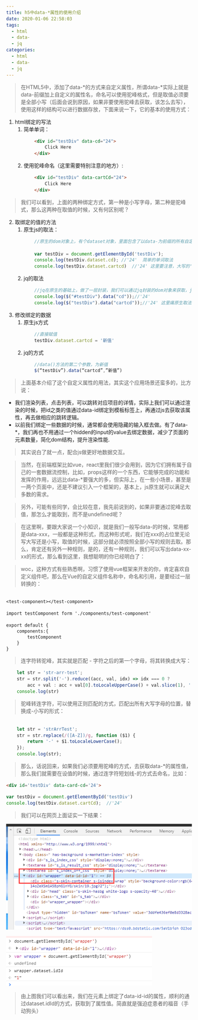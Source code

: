 ```yaml
---
title: h5中data-*属性的使用介绍
date: 2020-01-06 22:58:03
tags:
  - html
  - data-
  - jq
categories:
  - html
  - data-
  - jq
---
```



> 在HTML5中，添加了data-*的方式来自定义属性，所谓data-*实际上就是data-前缀加上自定义的属性名，命名可以使用驼峰格式，但是取值必须要是全部小写（后面会说到原因，如果非要使用驼峰去获取，该怎么去写），使用这样的结构可以进行数据存放，下面来说一下，它的基本的使用方式：

1. html绑定的写法
    1. 简单单词：
        ```html
            <div id="testDiv" data-cd="24">
                Click Here
            </div>
        ```
    2. 使用驼峰命名（这里需要特别注意的地方）:
        ```html
            <div id="testDiv" data-cartCd="24">
                Click Here
            </div>
        ```

> 我们可以看到，上面的两种绑定方式，第一种是小写字母，第二种是驼峰式，那么这两种在取值的时候，又有何区别呢？

2. 取绑定的值的方法
    1. 原生js的取法：
        ```js
            //原生的dom对象上，有个dataset对象，里面包含了以data-为前缀的所有自定义属性的键值
            
            var testDiv = document.getElementById('testDiv');
            console.log(testDiv.dataset.cd); //'24'  简单的单词取法
            console.log(testDiv.dataset.cartcd)  //'24' 这里要注意，大写的'C'需要写成小写才能获取到，否则就是undefined
        ```
    2. jq的取法
        ```js
            //jq在原生的基础上，做了一层封装，我们可以通过jq封装的dom对象来获取，jq封装的dom对象上，暴露了一个data()的方法，参数就是我们自定义的属性值，即 data-后面的字段名
            console.log($("#testDiv").data("cd"));//'24'
            console.log($("testDiv").data("cartcd"));//'24' 这里痛原生取法一样
        ```
3. 修改绑定的数据
    1. 原生js方式
        ```js
            //直接赋值
            testDiv.dataset.cartcd = '新值'
        ```
    2. jq的方式
        ```js
            //data()方法的第二个参数，为新值
            $(“testDiv”).data(“cartcd”,”新值”)
        ```
    
> 上面基本介绍了这个自定义属性的用法，其实这个应用场景还蛮多的，比方说：

* 我们渲染列表，点击列表，可以跳转对应项目的详情，实际上我们可以通过渲染的时候，把id之类的值通过data-id绑定到模板标签上，再通过js去获取该属性，再去做相应的跳转逻辑。
* 以前我们绑定一些数据的时候，通常都会使用隐藏的输入框去做。有了data-*，我们再也不用通过一个hidden的input的value去绑定数据，减少了页面的元素数量，简化dom结构，提升渲染性能.

> 其实说白了就一点，配合js做更好地数据交互。

> 当然，在前端框架比如vue，react里我们很少会用到，因为它们拥有属于自己的一套数据流控制，比如，props这样的一个东西，它能够完成的功能和发挥的作用，远远比data-*要强大的多，但实际上，在一些小场景，甚至是一两个页面中，还是不建议引入一个框架的，基本上，js原生就可以满足大多数的需求。


> 另外，可能有些同学，会比较在意，我先前说到的，如果非要通过驼峰去取值，那怎么才能取到，而不是undefined呢？

> 在这里啊，要跟大家说一个小知识，就是我们一般写data-的时候，常用都是data-xxx，一般都是这种形式，而这种形式呢，我们在xxx的占位里无论写大写还是小写，取值的时候，这部分就必须按照全部小写的规则去取。那么，肯定还有另外一种规则，是的，还有一种规则，我们可以写出data-xx-xx的形式，那么看到这里，我想聪明的你已经明白了：

> woc，这种方式有些熟悉啊，习惯了使用vue框架来开发的你，肯定喜欢自定义组件吧，那么在Vue的自定义组件名称中，命名和引用，是要经过一层转换的：

```vue

<test-component></test-component>

import testComponent form './components/test-component'

export default {
    components:{
        testComponent
    }
}

```
> 连字符转驼峰，其实就是匹配 - 字符之后的第一个字母，将其转换成大写：

```js
    let str = 'str-arr-test';
    str = str.split('-').reduce((acc, val, idx) => idx === 0 ?
        acc + val : acc + val[0].toLocaleUpperCase() + val.slice(1), '');
    console.log(str)
```

> 驼峰转连字符，可以使用正则匹配的方式，匹配出所有大写字母的位置，替换成-小写的形式：

```js

    let str = 'strArrTest';
    str = str.replace(/([A-Z])/g, function ($1) {
        return '-' + $1.toLocaleLowerCase();
    });
    console.log(str);
```

> 那么，话说回来，如果我们必须要用驼峰的方式，去获取data-*的属性值，那么我们就需要在设值的时候，通过连字符短划线-的方式去命名，比如：

```html
<div id='testDiv' data-card-cd='24'>
```

```js
var testDiv = document.getElementById('testDiv')
console.log(testDiv.dataset.cartCd);  //'24'
```

> 我们可以在网页上面证实一下结果：

![](https://github.com/bettermu/blog-picture-store/blob/master/20200106/1.png?raw=true)

![](https://github.com/bettermu/blog-picture-store/blob/master/20200106/2.png?raw=true)
    
    
> 由上图我们可以看出来，我们在元素上绑定了data-id-id的属性，顺利的通过dataset.idId的方式，获取到了属性值。简直就是强迫症患者的福音（手动狗头）



